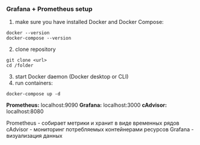 ### Grafana + Prometheus setup


1) make sure you have installed Docker and Docker Compose:
```
docker --version
docker-compose --version
```
2) clone repository
```
git clone <url>
cd /folder
```
3) start Docker daemon (Docker desktop or CLI)
4) run containers:
```
docker-compose up -d
```

<b>Prometheus:</b> localhost:9090
<b>Grafana:</b> localhost:3000
<b>cAdvisor:</b> localhost:8080

Prometheus - собирает метрики и хранит в виде временных рядов
cAdvisor - мониторинг потребляемых контейнерами ресурсов
Grafana - визуализация данных